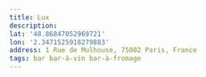 ```yaml
---
title: Lux
description:
lat: '48.86847052969721'
lon: '2.3471525918279883'
address: 1 Rue de Mulhouse, 75002 Paris, France
tags: bar bar-à-vin bar-à-fromage
---
```

